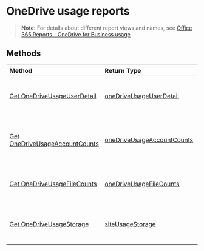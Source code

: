 # OneDrive usage reports

> **Note:** For details about different report views and names, see [Office 365 Reports - OneDrive for Business usage](https://support.office.com/client/OneDrive-for-Business-usage-0de3b312-c4e8-4e4b-a02d-32b2f726a680).

## Methods

| Method                                   | Return Type                              | Description                              |
| :--------------------------------------- | :--------------------------------------- | :--------------------------------------- |
| [Get OneDriveUsageUserDetail](../api/reportroot_onedriveusageuserdetail.md) | [oneDriveUsageUserDetail](../api/reportroot_onedriveusageuserdetail.md#response) | Get an OneDrive usage user detail report. |
| [Get OneDriveUsageAccountCounts](../api/reportroot_onedriveusageaccountcounts.md) | [oneDriveUsageAccountCounts](../api/reportroot_onedriveusageaccountcounts.md#response) | Get an OneDrive usage account counts report. |
| [Get OneDriveUsageFileCounts](../api/reportroot_onedriveusagefilecounts.md) | [oneDriveUsageFileCounts](../api/reportroot_onedriveusagefilecounts.md#response) | Get an OneDrive usage file counts report. |
| [Get OneDriveUsageStorage](../api/reportroot_onedriveusagestorage.md) | [siteUsageStorage](../api/reportroot_onedriveusagestorage.md#response) | Get an OneDrive usage storage report.    |
